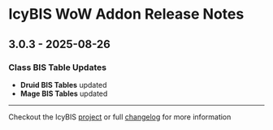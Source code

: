 # IcyBIS WoW Addon Release Notes

## 3.0.3 - 2025-08-26

### Class BIS Table Updates

- **Druid BIS Tables** updated
- **Mage BIS Tables** updated

---

Checkout the IcyBIS [project](https://github.com/TinkerTech-Addons/IcyBIS) or full [changelog](https://github.com/TinkerTech-Addons/IcyBIS/blob/main/CHANGELOG.md) for more information
